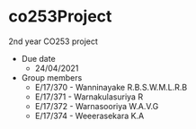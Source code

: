 # co253Project
2nd year CO253 project
- Due date
  - 24/04/2021
- Group members
  - E/17/370 - Wanninayake R.B.S.W.M.L.R.B
  - E/17/371 - Warnakulasuriya R
  - E/17/372 - Warnasooriya W.A.V.G
  - E/17/374 - Weeerasekara K.A
